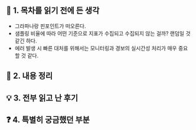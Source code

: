 ## 📖 1. 목차를 읽기 전에 든 생각
- 그라파나랑 핀포인트가 떠오른다.
- 샘플링 비율에 따라 어떤 기준으로 지표가 수집되고 수집되지 않는 걸까? 랜덤일 것 같긴 하다.
- 에러 발생 시 빠른 대처를 위해서는 모니터링과 경보의 실시간성 처리가 매우 중요할 것 같다.

## 📝 2. 내용 정리

## 💡 3. 전부 읽고 난 후기

## ❓ 4. 특별히 궁금했던 부분
